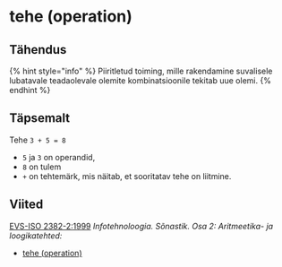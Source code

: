 # tehe \(operation\)

## Tähendus

{% hint style="info" %}
Piiritletud toiming, mille rakendamine suvalisele lubatavale teadaolevale olemite kombinatsioonile tekitab uue olemi.
{% endhint %}

## Täpsemalt

Tehe `3 + 5 = 8` 

* `5`  ja `3`  on operandid, 
* `8` on tulem 
* `+` on tehtemärk, mis näitab, et sooritatav tehe on liitmine.

## Viited

[EVS-ISO 2382-2:1999](https://www.evs.ee/et/evs-iso-2382-2-1999) _Infotehnoloogia. Sõnastik. Osa 2: Aritmeetika- ja loogikatehted:_

*  [tehe \(operation\)](http://www.eki.ee/dict/its/index.cgi?Q=operatsioon) 

